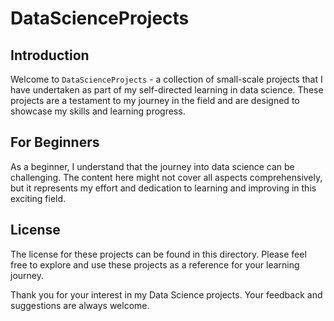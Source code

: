 # DataScienceProjects

## Introduction

Welcome to `DataScienceProjects` - a collection of small-scale projects that I have undertaken as part of my self-directed learning in data science. These projects are a testament to my journey in the field and are designed to showcase my skills and learning progress.

## For Beginners

As a beginner, I understand that the journey into data science can be challenging. The content here might not cover all aspects comprehensively, but it represents my effort and dedication to learning and improving in this exciting field.

## License

The license for these projects can be found in this directory. Please feel free to explore and use these projects as a reference for your learning journey.

Thank you for your interest in my Data Science projects. Your feedback and suggestions are always welcome.

